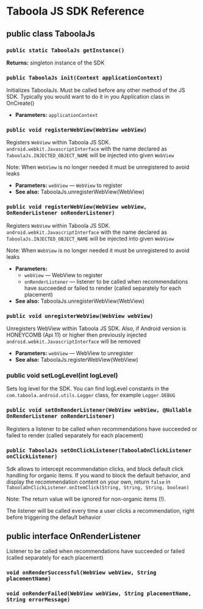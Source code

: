 # Taboola JS SDK Reference

## public class TaboolaJs
### `public static TaboolaJs getInstance()`

**Returns:** singleton instance of the SDK

### `public TaboolaJs init(Context applicationContext)`

Initializes TaboolaJs. Must be called before any other method of the JS SDK. Typically you would want to do it in you Application class in OnCreate()

 * **Parameters:** `applicationContext` 

### `public void registerWebView(WebView webView)`

Registers `WebView` within Taboola JS SDK. `android.webkit.JavascriptInterface` with the name declared as `TaboolaJs.INJECTED_OBJECT_NAME` will be injected into given `WebView`

Note: When `WebView` is no longer needed it must be unregistered to avoid leaks

 * **Parameters:** `webView` — `WebView` to register
 * **See also:** TaboolaJs.unregisterWebView(WebView)

### `public void registerWebView(WebView webView, OnRenderListener onRenderListener)`

Registers `WebView` within Taboola JS SDK. `android.webkit.JavascriptInterface` with the name declared as `TaboolaJs.INJECTED_OBJECT_NAME` will be injected into given `WebView`

Note: When `WebView` is no longer needed it must be unregistered to avoid leaks

 * **Parameters:**
   * `webView` — WebView to register
   * `onRenderListener` — listener to be called when recommendations have succeeded or failed to render (called separately for each placement)
 * **See also:** TaboolaJs.unregisterWebView(WebView)

### `public void unregisterWebView(WebView webView)`

Unregisters WebView within Taboola JS SDK. Also, if Android version is HONEYCOMB (Api 11) or higher then previously injected `android.webkit.JavascriptInterface` will be removed

 * **Parameters:** `webView` — WebView to unregister
 * **See also:** TaboolaJs.registerWebView(WebView)

### public void setLogLevel(int logLevel)

Sets log level for the SDK. You can find logLevel constants in the `com.taboola.android.utils.Logger` class, for example `Logger.DEBUG`

### `public void setOnRenderListener(WebView webView, @Nullable OnRenderListener onRenderListener)`

Registers a listener to be called when recommendations have succeeded or failed to render (called separately for each placement)

### `public TaboolaJs setOnClickListener(TaboolaOnClickListener onClickListener)`

Sdk allows to intercept recommendation clicks, and block default click handling for organic items. If you wand to block the default behavior, and display the recommendation content on your own, return `false` in `TaboolaOnClickListener.onItemClick(String, String, String, boolean)`

Note: The return value will be ignored for non-organic items (!).

The listener will be called every time a user clicks a recommendation, right before triggering the default behavior

## public interface OnRenderListener
Listener to be called when recommendations have succeeded or failed (called separately for each placement)

### `void onRenderSuccessful(WebView webView, String placementName)`
### `void onRenderFailed(WebView webView, String placementName, String errorMessage)`
